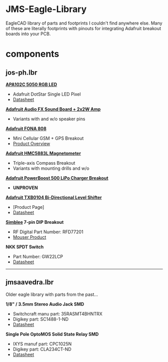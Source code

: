 JMS-Eagle-Library
=================

EagleCAD library of parts and footprints I couldn't find anywhere else. Many of these are literally footprints with pinouts for integrating Adafruit breakout boards into your PCB.

# components #

## jos-ph.lbr ##

**[APA102C 5050 RGB LED](https://www.adafruit.com/products/2343)**
  + Adafruit DotStar Single LED Pixel
  + [Datasheet](https://cdn-shop.adafruit.com/product-files/2343/APA102C.pdf)

**[Adafruit Audio FX Sound Board + 2x2W Amp](https://www.adafruit.com/products/2210)**
  + Variants with and w/o speaker pins

**[Adafruit FONA 808](https://www.adafruit.com/product/2542)**
  + Mini Cellular GSM + GPS Breakout
  + [Product Overview](https://learn.adafruit.com/adafruit-fona-808-cellular-plus-gps-breakout/overview)

**[Adafruit HMC5883L Magnetometer](https://www.adafruit.com/products/1746)**
  + Triple-axis Compass Breakout
  + Variants with mounting drills and w/o

**[Adafruit PowerBoost 500 LiPo Charger Breakout](https://www.adafruit.com/products/1944)**
  + __UNPROVEN__

**[Adafruit TXB0104 Bi-Directional Level Shifter](https://www.adafruit.com/products/1875)**
  + [Product Page]
  + [Datasheet](https://cdn-shop.adafruit.com/datasheets/txb0104.pdf)

**[Simblee](https://www.simblee.com) 7-pin DIP Breakout**
  + RF Digital Part Number: RFD77201
  + [Mouser Product](http://www.mouser.com/ProductDetail/RF-Digital-Wireless/RFD77201)

**NKK SPDT Switch**
  + Part Number: GW22LCP
  + [Datasheet](http://www.nkkswitches.com/pdf/GW.pdf)


---
## jmsaavedra.lbr ##

Older eagle library with parts from the past...

**1/8" / 3.5mm Stereo Audio Jack SMD**
  + Switchcraft manu part: 35RASMT4BHNTRX
  + Digikey part: SC1488-1-ND
  + [Datasheet](http://www.switchcraft.com/Drawings/35rasmt4bhntrx_cd.pdf)

**Single Pole OptoMOS Solid State Relay SMD**
  + IXYS manuf part: CPC1025N
  + Digikey part: CLA234CT-ND
  + [Datasheet](http://www.clare.com/home/pdfs.nsf/www/CPC1025N.pdf/$file/CPC1025N.pdf)